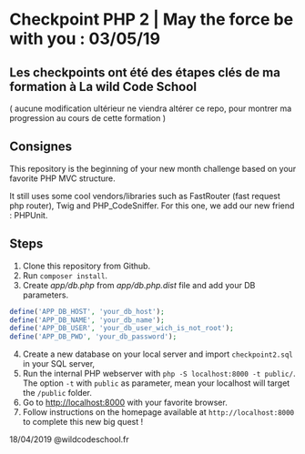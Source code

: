 # Checkpoint PHP 2 | May the force be with you : 03/05/19

## Les checkpoints ont été des étapes clés de ma formation à La wild Code School

( aucune modification ultérieur ne viendra altérer ce repo, pour montrer ma progression au cours de cette formation )

## Consignes

This repository is the beginning of your new month challenge based on your favorite PHP MVC structure.

It still uses some cool vendors/libraries such as FastRouter (fast request php router), Twig and PHP_CodeSniffer.
For this one, we add our new friend : PHPUnit.

## Steps

1. Clone this repository from Github.
2. Run `composer install`.
3. Create *app/db.php* from *app/db.php.dist* file and add your DB parameters.
```php
define('APP_DB_HOST', 'your_db_host');
define('APP_DB_NAME', 'your_db_name');
define('APP_DB_USER', 'your_db_user_wich_is_not_root');
define('APP_DB_PWD', 'your_db_password');
```
4. Create a new database on your local server and import `checkpoint2.sql` in your SQL server,
5. Run the internal PHP webserver with `php -S localhost:8000 -t public/`. The option `-t` with `public` as parameter, mean your localhost will target the `/public` folder.
6. Go to [http://localhost:8000](http://localhost:8000) with your favorite browser.
7. Follow instructions on the homepage available at `http://localhost:8000` to complete this new big quest !


18/04/2019 @wildcodeschool.fr
